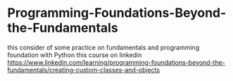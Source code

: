 # Programming-Foundations-Beyond-the-Fundamentals
this consider of some practice on fundamentals and programming foundation with Python
this course on linkedin 
https://www.linkedin.com/learning/programming-foundations-beyond-the-fundamentals/creating-custom-classes-and-objects
